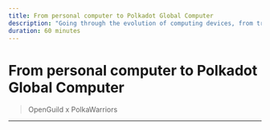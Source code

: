 ```yaml
---
title: From personal computer to Polkadot Global Computer
description: "Going through the evolution of computing devices, from transitor to circuit to personal computer and then Polkadot"
duration: 60 minutes
---
```


# From personal computer to Polkadot Global Computer

> OpenGuild x PolkaWarriors

---
